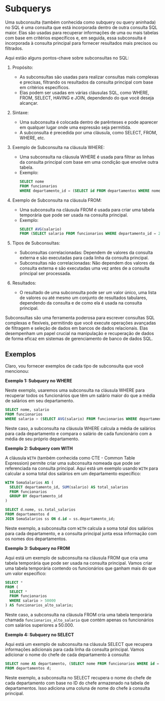 # Subquerys

Uma subconsulta (também conhecida como subquery ou query aninhada) no SQL é uma consulta que está incorporada dentro de outra consulta SQL maior. Elas são usadas para recuperar informações de uma ou mais tabelas com base em critérios específicos e, em seguida, essa subconsulta é incorporada à consulta principal para fornecer resultados mais precisos ou filtrados.

Aqui estão alguns pontos-chave sobre subconsultas no SQL:

1. Propósito:
   - As subconsultas são usadas para realizar consultas mais complexas e precisas, filtrando os resultados da consulta principal com base em critérios específicos.
   - Elas podem ser usadas em várias cláusulas SQL, como WHERE, FROM, SELECT, HAVING e JOIN, dependendo do que você deseja alcançar.

2. Sintaxe:
   - Uma subconsulta é colocada dentro de parênteses e pode aparecer em qualquer lugar onde uma expressão seja permitida.
   - A subconsulta é precedida por uma cláusula, como SELECT, FROM, WHERE, etc.

3. Exemplo de Subconsulta na cláusula WHERE:
   - Uma subconsulta na cláusula WHERE é usada para filtrar as linhas da consulta principal com base em uma condição que envolve outra tabela.
   - Exemplo:
     ```sql
     SELECT nome
     FROM funcionarios
     WHERE departamento_id = (SELECT id FROM departamentos WHERE nome = 'Vendas');
     ```

4. Exemplo de Subconsulta na cláusula FROM:
   - Uma subconsulta na cláusula FROM é usada para criar uma tabela temporária que pode ser usada na consulta principal.
   - Exemplo:
     ```sql
     SELECT AVG(salario)
     FROM (SELECT salario FROM funcionarios WHERE departamento_id = 2) AS salario_departamento_2;
     ```

5. Tipos de Subconsultas:
   - Subconsultas correlacionadas: Dependem de valores da consulta externa e são executadas para cada linha da consulta principal.
   - Subconsultas não correlacionadas: Não dependem dos valores da consulta externa e são executadas uma vez antes de a consulta principal ser processada.

6. Resultados:
   - O resultado de uma subconsulta pode ser um valor único, uma lista de valores ou até mesmo um conjunto de resultados tabulares, dependendo da consulta e de como ela é usada na consulta principal.

Subconsultas são uma ferramenta poderosa para escrever consultas SQL complexas e flexíveis, permitindo que você execute operações avançadas de filtragem e seleção de dados em bancos de dados relacionais. Elas desempenham um papel crucial na manipulação e recuperação de dados de forma eficaz em sistemas de gerenciamento de banco de dados SQL.

## Exemplos

Claro, vou fornecer exemplos de cada tipo de subconsulta que você mencionou:

**Exemplo 1: Subquery no WHERE**

Neste exemplo, usaremos uma subconsulta na cláusula WHERE para recuperar todos os funcionários que têm um salário maior do que a média de salários em seu departamento.

```sql
SELECT nome, salario
FROM funcionarios
WHERE salario > (SELECT AVG(salario) FROM funcionarios WHERE departamento_id = funcionarios.departamento_id);
```

Neste caso, a subconsulta na cláusula WHERE calcula a média de salários para cada departamento e compara o salário de cada funcionário com a média de seu próprio departamento.

**Exemplo 2: Subquery com WITH**

A cláusula `WITH` (também conhecida como CTE - Common Table Expression) permite criar uma subconsulta nomeada que pode ser referenciada na consulta principal. Aqui está um exemplo usando `WITH` para calcular a soma total dos salários em um departamento específico:

```sql
WITH SomaSalarios AS (
  SELECT departamento_id, SUM(salario) AS total_salarios
  FROM funcionarios
  GROUP BY departamento_id
)

SELECT d.nome, ss.total_salarios
FROM departamentos d
JOIN SomaSalarios ss ON d.id = ss.departamento_id;
```

Neste exemplo, a subconsulta com `WITH` calcula a soma total dos salários para cada departamento, e a consulta principal junta essa informação com os nomes dos departamentos.

**Exemplo 3: Subquery no FROM**

Aqui está um exemplo de subconsulta na cláusula FROM que cria uma tabela temporária que pode ser usada na consulta principal. Vamos criar uma tabela temporária contendo os funcionários que ganham mais do que um valor específico:

```sql
SELECT *
FROM (
  SELECT *
  FROM funcionarios
  WHERE salario > 50000
) AS funcionarios_alto_salario;
```

Neste caso, a subconsulta na cláusula FROM cria uma tabela temporária chamada `funcionarios_alto_salario` que contém apenas os funcionários com salários superiores a 50.000.

**Exemplo 4: Subquery no SELECT**

Aqui está um exemplo de subconsulta na cláusula SELECT que recupera informações adicionais para cada linha da consulta principal. Vamos adicionar o nome do chefe de cada departamento à consulta:

```sql
SELECT nome AS departamento, (SELECT nome FROM funcionarios WHERE id = d.chefe_id) AS chefe
FROM departamentos d;
```

Neste exemplo, a subconsulta no SELECT recupera o nome do chefe de cada departamento com base no ID do chefe armazenado na tabela de departamentos. Isso adiciona uma coluna de nome do chefe à consulta principal.
